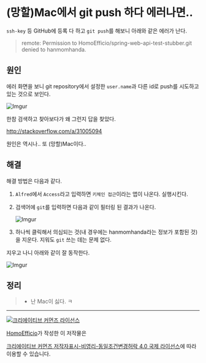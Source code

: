 # (망할)Mac에서 git push 하다 에러나면..

`ssh-key` 등 GitHub에 등록 다 하고 `git push`를 해보니 아래와 같은 에러가 난다.

>remote: Permission to HomoEfficio/spring-web-api-test-stubber.git denied to hanmomhanda.

## 원인

에러 화면을 보니 git repository에서 설정한 `user.name`과 다른 id로 push를 시도하고 있는 것으로 보인다.

![Imgur](http://i.imgur.com/dl4UeYp.png)

한참 검색하고 찾아보다가 왜 그런지 답을 찾았다.

http://stackoverflow.com/a/31005094

원인은 역시나.. 또 (망할)Mac이다..

## 해결

해결 방법은 다음과 같다.

1. `Alfred`에서 `Access`라고 입력하면 `키체인 접근`이라는 앱이 나온다. 실행시킨다.
2. 검색어에 `git`를 입력하면 다음과 같이 필터링 된 결과가 나온다.

	![Imgur](http://i.imgur.com/SAY4oAT.png)
	
3. 하나씩 클릭해서 의심되는 것(내 경우에는 hanmomhanda라는 정보가 포함된 것)을 지운다. 지워도 `git` 쓰는 데는 문제 없다.

지우고 나니 아래와 같이 잘 동작한다.

![Imgur](http://i.imgur.com/9hxyZsc.png)

## 정리

>- 난 Mac이 싫다. ㅋ

----
<a rel="license" href="http://creativecommons.org/licenses/by-nc-sa/4.0/"><img alt="크리에이티브 커먼즈 라이선스" style="border-width:0" src="https://i.creativecommons.org/l/by-nc-sa/4.0/88x31.png" /></a>

<a href='https://www.facebook.com/hanmomhanda' target='_blank'>HomoEfficio</a>가 작성한 이 저작물은

<a rel="license" href="http://creativecommons.org/licenses/by-nc-sa/4.0/">크리에이티브 커먼즈 저작자표시-비영리-동일조건변경허락 4.0 국제 라이선스</a>에 따라 이용할 수 있습니다.
